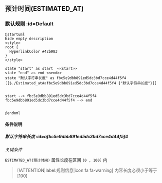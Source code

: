 ## 预计时间(ESTIMATED_AT) <!-- {docsify-ignore-all} -->

   

### 默认规则 :id=Default

```plantuml
@startuml
hide empty description
<style>
root {
  HyperlinkColor #42b983
}
</style>

state "start" as start  <<start>>
state "end" as end <<end>>
state "默认字符串长度" as fbc5e9dbb891ed5dc3bd7cce4d44f5f4 [[$./Estimated_at#afbc5e9dbb891ed5dc3bd7cce4d44f5f4 {"默认字符串长度"}]]


start --> fbc5e9dbb891ed5dc3bd7cce4d44f5f4 
fbc5e9dbb891ed5dc3bd7cce4d44f5f4 --> end 


@enduml
```

#### 条件说明

##### 默认字符串长度 :id=afbc5e9dbb891ed5dc3bd7cce4d44f5f4


*关键条件*


`ESTIMATED_AT(预计时间)` 属性长度在区间 `(0 , 100]` 内

> [!ATTENTION|label:规则信息|icon:fa fa-warning]
> 内容长度必须小于等于[100]








